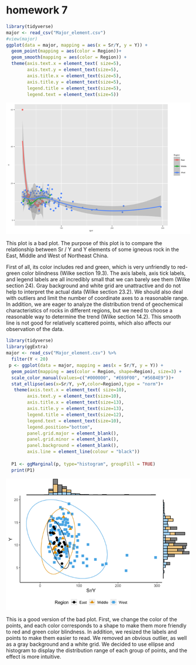 homework 7
================

``` r
library(tidyverse)
major <- read_csv("Major_element.csv")
#view(major)
ggplot(data = major, mapping = aes(x = Sr/Y, y = Y)) + 
  geom_point(mapping = aes(color = Region))+
  geom_smooth(mapping = aes(color = Region)) +
  theme(axis.text.x = element_text( size=5),
        axis.text.y = element_text(size=5),
        axis.title.x = element_text(size=5),
        axis.title.y = element_text(size=5),
        legend.title = element_text(size=5),
        legend.text = element_text(size=5))
```

![](hw_7_files/figure-gfm/unnamed-chunk-1-1.png)<!-- -->

This plot is a bad plot. The purpose of this plot is to compare the
relationship between Sr / Y and Y elements of some igneous rock in the
East, Middle and West of Northeast China.

First of all, its color includes red and green, which is very unfriendly
to red-green color blindness (Wilke section 19.3). The axis labels, axis
tick labels, and legend labels are all incredibly small that we can
barely see them (Wilke section 24). Gray background and white grid are
unattractive and do not help to interpret the actual data (Wilke section
23.2). We should also deal with outliers and limit the number of
coordinate axes to a reasonable range. In addition, we are eager to
analyze the distribution trend of geochemical characteristics of rocks
in different regions, but we need to choose a reasonable way to
determine the trend (Wilke section 14.2). This smooth line is not good
for relatively scattered points, which also affects our observation of
the data.

``` r
library(tidyverse)
library(ggExtra)
major <- read_csv("Major_element.csv") %>%
  filter(Y < 20)
 p <- ggplot(data = major, mapping = aes(x = Sr/Y, y = Y)) + 
  geom_point(mapping = aes(color = Region, shape=Region), size=3) +
  scale_color_manual(values=c("#000000", "#E69F00", "#56B4E9"))+
  stat_ellipse(aes(x=Sr/Y, y=Y,color=Region),type = "norm")+
   theme(axis.text.x = element_text( size=10),
        axis.text.y = element_text(size=10),
        axis.title.x = element_text(size=13),
        axis.title.y = element_text(size=13),
        legend.title = element_text(size=12),
        legend.text = element_text(size=10),
        legend.position="bottom",
        panel.grid.major = element_blank(), 
        panel.grid.minor = element_blank(),
        panel.background = element_blank(), 
        axis.line = element_line(colour = "black"))
  
  P1 <- ggMarginal(p, type="histogram", groupFill = TRUE)
  print(P1)
```

![](hw_7_files/figure-gfm/unnamed-chunk-2-1.png)<!-- -->

This is a good version of the bad plot. First, we change the color of
the points, and each color corresponds to a shape to make them more
friendly to red and green color blindness. In addition, we resized the
labels and points to make them easier to read. We removed an obvious
outlier, as well as a gray background and a white grid. We decided to
use ellipse and histogram to display the distribution range of each
group of points, and the effect is more intuitive.
